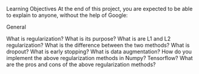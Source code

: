 Learning Objectives
At the end of this project, you are expected to be able to explain to anyone, without the help of Google:

General

What is regularization? What is its purpose?
What is are L1 and L2 regularization? What is the difference between the two methods?
What is dropout?
What is early stopping?
What is data augmentation?
How do you implement the above regularization methods in Numpy? Tensorflow?
What are the pros and cons of the above regularization methods?
